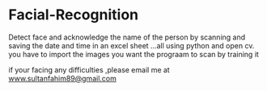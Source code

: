 # Facial-Recognition
Detect face and acknowledge the name of the person by scanning and saving the date and time in an excel sheet ...all using python and open cv.
you have to import  the images you want the prograam to scan by training it

if your facing any difficulties ,please email me at www.sultanfahim89@gmail.com
